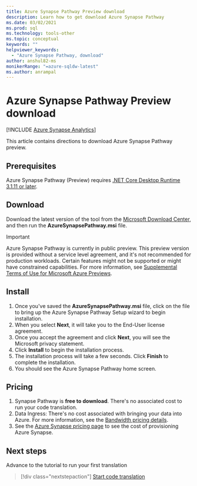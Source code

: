 ```yaml
---
title: Azure Synapse Pathway Preview download 
description: Learn how to get download Azure Synapse Pathway
ms.date: 03/02/2021
ms.prod: sql
ms.technology: tools-other
ms.topic: conceptual 
keywords: ""
helpviewer_keywords: 
  - "Azure Synapse Pathway, download"
author: anshul82-ms
monikerRange: "=azure-sqldw-latest"
ms.author: anrampal
---
```


# Azure Synapse Pathway Preview download
[!INCLUDE [Azure Synapse Analytics](../../includes/applies-to-version/asa.md)]

This article contains directions to download Azure Synapse Pathway preview.

## Prerequisites

Azure Synapse Pathway (Preview) requires [.NET Core Desktop Runtime 3.1.11 or later](https://dotnet.microsoft.com/download/dotnet-core/3.1).

## Download

Download the latest version of the tool from the [Microsoft Download Center](https://aka.ms/synapse-pathway-download), and then run the **AzureSynapsePathway.msi** file.

> [!IMPORTANT]
> Azure Synapse Pathway is currently in public preview.
> This preview version is provided without a service level agreement, and it's not recommended for production workloads. Certain features might not be supported or might have constrained capabilities. 
> For more information, see [Supplemental Terms of Use for Microsoft Azure Previews](https://azure.microsoft.com/support/legal/preview-supplemental-terms/).

## Install

1. Once you've saved the **AzureSynapsePathway.msi** file, click on the file to bring up the Azure Synapse Pathway Setup wizard to begin installation.
1. When you select **Next**, it will take you to the End-User license agreement.
1. Once you accept the agreement and click **Next**, you will see the Microsoft privacy statement.
1. Click **Install** to begin the installation process.
1. The installation process will take a few seconds. Click **Finish** to complete the installation.
1. You should see the Azure Synapse Pathway home screen.

## Pricing

1. Synapse Pathway is **free to download**. There's no associated cost to run your code translation.
1. Data Ingress: There's no cost associated with bringing your data into Azure. For more information, see the [Bandwidth pricing details](https://azure.microsoft.com/en-us/pricing/details/bandwidth/).
1. See the [Azure Synapse pricing page](https://azure.microsoft.com/en-us/pricing/calculator/?service=synapse-analytics) to see the cost of provisioning Azure Synapse.

## Next steps

Advance to the tutorial to run your first translation

> [!div class="nextstepaction"]
> [Start code translation](synapse-pathway-assessment.md)

